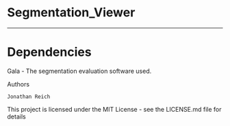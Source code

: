 # Segmentation_Viewer
---------------------

# Dependencies

Gala - The segmentation evaluation software used.

Authors

    Jonathan Reich

This project is licensed under the MIT License - see the LICENSE.md file for details
